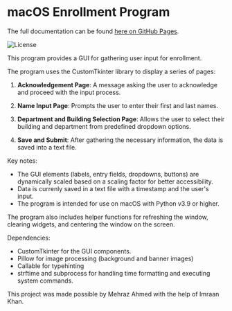 # macOS Enrollment Program

The full documentation can be found [here on GitHub Pages](https://jukelyn.github.io/macOS-Enrollment-Program/).

![License](https://img.shields.io/badge/License-CC%20BY%20NC%20ND%204.0-lightgrey)

This program provides a GUI for gathering user input for enrollment.

The program uses the CustomTkinter library to display a series of pages:

1. **Acknowledgement Page**: A message asking the user to acknowledge and
   proceed with the input process.

2. **Name Input Page**: Prompts the user to enter their first and last names.

3. **Department and Building Selection Page**: Allows the user to select their
   building and department from predefined dropdown options.

4. **Save and Submit**: After gathering the necessary information, the data is
   saved into a text file.

Key notes:

* The GUI elements (labels, entry fields, dropdowns, buttons) are dynamically
  scaled based on a scaling factor for better accessibility.
* Data is currenly saved in a text file with a timestamp and the user's input.
* The program is intended for use on macOS with Python v3.9 or higher.

The program also includes helper functions for refreshing the window, clearing
widgets, and centering the window on the screen.

Dependencies:

* CustomTkinter for the GUI components.
* Pillow for image processing (background and banner images)
* Callable for typehinting
* strftime and subprocess for handling time formatting and executing system
  commands.

This project was made possible by Mehraz Ahmed with the help of Imraan Khan.
